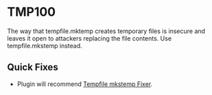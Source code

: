 # TMP100

The way that tempfile.mktemp creates temporary files is insecure and leaves it open to attackers replacing the file contents. Use tempfile.mkstemp instead.


## Quick Fixes

* Plugin will recommend [Tempfile mkstemp Fixer](../fixes/tempfilefixer.md).

